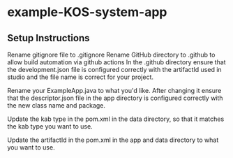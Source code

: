 # example-KOS-system-app


## Setup Instructions

Rename gitignore file to .gitignore
Rename GitHub directory to .github to allow build automation via github actions
In the .github directory ensure that the development.json file is configured correctly
with the artifactId used in studio and the file name is correct for your project.

Rename your ExampleApp.java to what you'd like. After changing it ensure that the descriptor.json
file in the app directory is configured correctly with the new class name and package.

Update the kab type in the pom.xml in the data directory,
so that it matches the kab type you want to use.

Update the artifactId in the pom.xml in the app and data directory to what you want to use.

